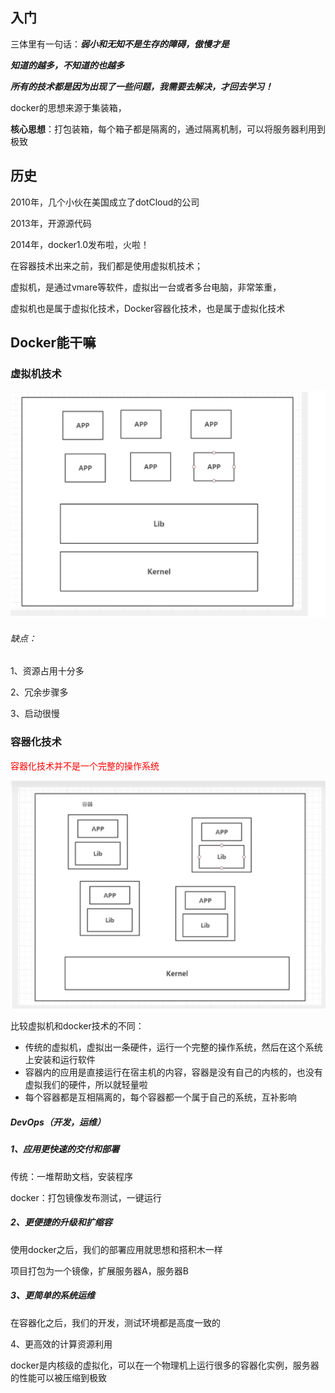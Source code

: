 

## 入门

三体里有一句话：***弱小和无知不是生存的障碍，傲慢才是***

***知道的越多，不知道的也越多***

***所有的技术都是因为出现了一些问题，我需要去解决，才回去学习！***

 docker的思想来源于集装箱，

**核心思想**：打包装箱，每个箱子都是隔离的，通过隔离机制，可以将服务器利用到极致 



## 历史

2010年，几个小伙在美国成立了dotCloud的公司

2013年，开源源代码

2014年，docker1.0发布啦，火啦！

在容器技术出来之前，我们都是使用虚拟机技术；

虚拟机，是通过vmare等软件，虚拟出一台或者多台电脑，非常笨重，

虚拟机也是属于虚拟化技术，Docker容器化技术，也是属于虚拟化技术 



## Docker能干嘛

### 虚拟机技术

![vm](./images/vm.png)

###### 缺点：

1、资源占用十分多

2、冗余步骤多

3、启动很慢

### 容器化技术

<Font color="red">容器化技术并不是一个完整的操作系统</font>

![docker](./images/docker.png)

比较虚拟机和docker技术的不同：

- 传统的虚拟机，虚拟出一条硬件，运行一个完整的操作系统，然后在这个系统上安装和运行软件
- 容器内的应用是直接运行在宿主机的内容，容器是没有自己的内核的，也没有虚拟我们的硬件，所以就轻量啦
- 每个容器都是互相隔离的，每个容器都一个属于自己的系统，互补影响

##### DevOps（开发，运维）

##### 1、应用更快速的交付和部署

传统：一堆帮助文档，安装程序

docker：打包镜像发布测试，一键运行

##### 2、更便捷的升级和扩缩容

使用docker之后，我们的部署应用就思想和搭积木一样

项目打包为一个镜像，扩展服务器A，服务器B

##### 3、更简单的系统运维

在容器化之后，我们的开发，测试环境都是高度一致的

4、更高效的计算资源利用

docker是内核级的虚拟化，可以在一个物理机上运行很多的容器化实例，服务器的性能可以被压缩到极致

































 







